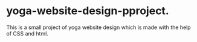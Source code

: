 # yoga-website-design-pproject.
This is a small project of yoga website design which is made with the help of CSS and html.
